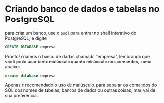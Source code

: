 # Criando banco de dados e tabelas no PostgreSQL

para criar um banco, use o ``psql`` para entrar no shell interativo do PostgreSQL, e digite:

```sql
CREATE DATABASE empresa
```

Pronto! criamos o banco de dados chamado "empresa", lembrando que você pode usar tanto maiúsculo quanto minúsculo nos comandos, como abaixo:

```sql
create database empresa
```

Apenas é recomendado o uso de maiúsculo, para separar os comandos do SQL dos nomes de tabelas, bancos de dados ou outras coisas, mas vai de sua preferência.